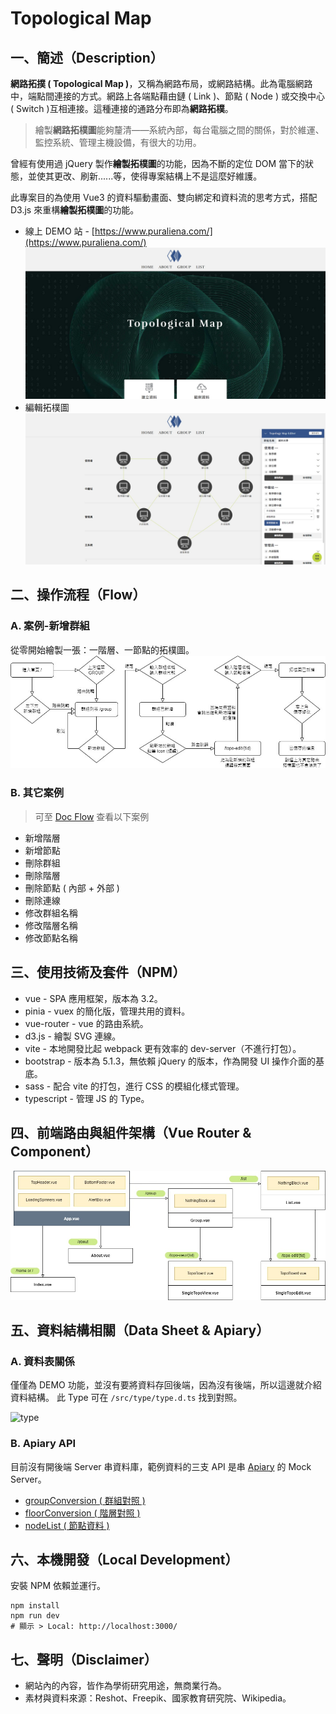 # Topological Map

## 一、簡述（Description）

**網路拓撲 ( Topological Map )**，又稱為網路布局，或網路結構。此為電腦網路中，端點間連接的方式。網路上各端點藉由鏈 ( Link )、節點 ( Node ) 或交換中心 ( Switch )互相連接。這種連接的通路分布即為**網路拓樸**。

> 繪製**網路拓樸圖**能夠釐清——系統內部，每台電腦之間的關係，對於維運、監控系統、管理主機設備，有很大的功用。

曾經有使用過 jQuery 製作**繪製拓樸圖**的功能，因為不斷的定位 DOM 當下的狀態，並使其更改、刷新......等，使得專案結構上不是這麼好維護。

此專案目的為使用 Vue3 的資料驅動畫面、雙向綁定和資料流的思考方式，搭配 D3.js 來重構**繪製拓樸圖**的功能。

- 線上 DEMO 站 - [https://www.puraliena.com/](https://www.puraliena.com/)
![home](https://raw.githubusercontent.com/a131381568/topological-map/main/doc/demo/01-online-home.png)
- 編輯拓樸圖
![edit](https://raw.githubusercontent.com/a131381568/topological-map/main/doc/demo/02-editer-page.png)


## 二、操作流程（Flow）

### A. 案例-新增群組
從零開始繪製一張：一階層、一節點的拓樸圖。<br />
![add-group](https://raw.githubusercontent.com/a131381568/topological-map/main/doc/flow/01-add-group.png)

### B. 其它案例
> 可至 [Doc Flow](https://github.com/a131381568/topological-map/tree/main/doc/flow) 查看以下案例
- 新增階層
- 新增節點
- 刪除群組
- 刪除階層
- 刪除節點 ( 內部 + 外部 )
- 刪除連線
- 修改群組名稱
- 修改階層名稱
- 修改節點名稱



## 三、使用技術及套件（NPM）
- vue - SPA 應用框架，版本為 3.2。
- pinia - vuex 的簡化版，管理共用的資料。
- vue-router - vue 的路由系統。
- d3.js - 繪製 SVG 連線。
- vite - 本地開發比起 webpack 更有效率的 dev-server（不進行打包）。
- bootstrap - 版本為 5.1.3，無依賴 jQuery 的版本，作為開發 UI 操作介面的基底。
- sass - 配合 vite 的打包，進行 CSS 的模組化樣式管理。
- typescript - 管理 JS 的 Type。


## 四、前端路由與組件架構（Vue Router & Component）
![route-component](https://raw.githubusercontent.com/a131381568/topological-map/main/doc/demo/03-route-component-2.jpg)


## 五、資料結構相關（Data Sheet & Apiary）

### A. 資料表關係
僅僅為 DEMO 功能，並沒有要將資料存回後端，因為沒有後端，所以這邊就介紹資料結構。
此 Type 可在 `/src/type/type.d.ts` 找到對照。

![type](https://i.imgur.com/Glg8uDF.jpg)


### B. Apiary API

目前沒有開後端 Server 串資料庫，範例資料的三支 API 是串 [Apiary](https://toponet.docs.apiary.io/) 的 Mock Server。
- [groupConversion ( 群組對照 )](https://toponet.docs.apiary.io/#/reference/0/all-group/data-in-group-conversion/200?mc=reference%2F0%2Fall-group%2Fdata-in-group-conversion%2F200)
- [floorConversion ( 階層對照 )](https://toponet.docs.apiary.io/#/reference/0/all-floor/data-in-totalfloor-conversion/200?mc=reference%2F0%2Fall-floor%2Fdata-in-totalfloor-conversion%2F200)
- [nodeList ( 節點資料 )](https://toponet.docs.apiary.io/#/reference/0/all-node/data-in-total-topo-list-data/200?mc=reference%2F0%2Fall-node%2Fdata-in-total-topo-list-data%2F200)


## 六、本機開發（Local Development）
 安裝 NPM 依賴並運行。
```shell
npm install
npm run dev
# 顯示 > Local: http://localhost:3000/
```


## 七、聲明（Disclaimer）
- 網站內的內容，皆作為學術研究用途，無商業行為。
- 素材與資料來源：Reshot、Freepik、國家教育研究院、Wikipedia。
